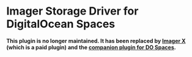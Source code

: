 # Imager Storage Driver for DigitalOcean Spaces

**This plugin is no longer maintained. It has been replaced by 
[Imager X](https://github.com/spacecatninja/craft-imager-x) (which is a paid plugin) and the 
[companion plugin for DO Spaces](https://github.com/spacecatninja/craft-imager-x-do-spaces-driver).**
